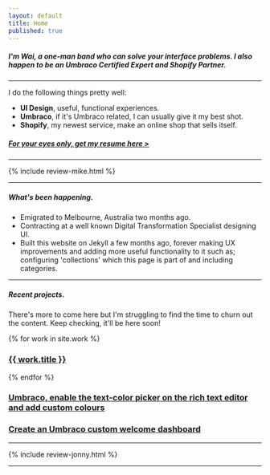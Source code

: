 ```yaml
---
layout: default
title: Home
published: true
---
```


##### I'm Wai, a one-man band who can solve your interface problems. I also happen to be an Umbraco Certified Expert and Shopify Partner.

---

I do the following things pretty well:

- **UI Design**, useful, functional experiences.
- **Umbraco**, if it's Umbraco related, I can usually give it my best shot.
- **Shopify**, my newest service, make an online shop that sells itself.


##### [For your eyes only, get my resume here >](/docs/cv-webDesignUIUX_wailaw.pdf/)

---

{% include review-mike.html %}

---

##### What's been happening.

- Emigrated to Melbourne, Australia two months ago.
- Contracting at a well known Digital Transformation Specialist designing UI.
- Built this website on Jekyll a few months ago, forever making UX improvements and adding more useful functionality to it such as; configuring 'collections' which this page is part of and including categories.

---

##### Recent projects.
There's more to come here but I'm struggling to find the time to churn out the content. Keep checking, it'll be here soon!

{% for work in site.work %}
<h3>
<a href="{{ work.url | prepend: site.baseurl }}">{{ work.title }}</a>
</h3>
{% endfor %}
<h3>
<a href="{{ site.baseurl }}/categories/umbraco-text-color-picker-rich-text-editor">Umbraco, enable the text-color picker on the rich text editor and add custom colours</a>
</h3>
<h3>
<a href="{{ site.baseurl }}/categories/umbraco-custom-welcome-dashboard/">Create an Umbraco custom welcome dashboard</a>
</h3>

---

{% include review-jonny.html %}

---
